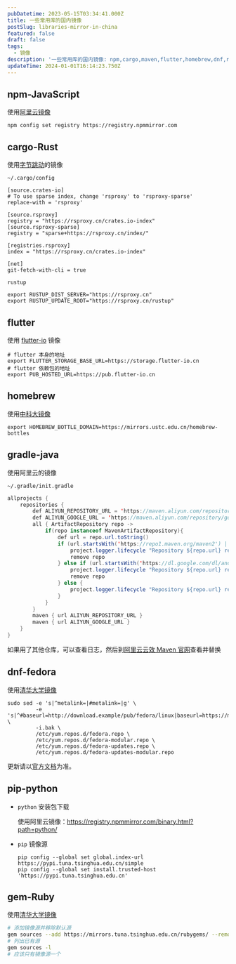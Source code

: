 ```yaml
---
pubDatetime: 2023-05-15T03:34:41.000Z
title: 一些常用库的国内镜像
postSlug: libraries-mirror-in-china
featured: false
draft: false
tags:
  - 镜像
description: '一些常用库的国内镜像: npm,cargo,maven,flutter,homebrew,dnf,ruby,pip'
updateTime: 2024-01-01T16:14:23.750Z
---
```


## npm-JavaScript

使用[阿里云镜像](https://npmmirror.com/)

```shell
npm config set registry https://registry.npmmirror.com
```

## cargo-Rust

使用[字节跳动](http://rsproxy.cn/)的镜像

`~/.cargo/config`

```shell
[source.crates-io]
# To use sparse index, change 'rsproxy' to 'rsproxy-sparse'
replace-with = 'rsproxy'

[source.rsproxy]
registry = "https://rsproxy.cn/crates.io-index"
[source.rsproxy-sparse]
registry = "sparse+https://rsproxy.cn/index/"

[registries.rsproxy]
index = "https://rsproxy.cn/crates.io-index"

[net]
git-fetch-with-cli = true
```

`rustup`

```shell
export RUSTUP_DIST_SERVER="https://rsproxy.cn"
export RUSTUP_UPDATE_ROOT="https://rsproxy.cn/rustup"
```

## flutter

使用 [flutter-io](https://flutter-io.cn/) 镜像

```shell
# flutter 本身的地址
export FLUTTER_STORAGE_BASE_URL=https://storage.flutter-io.cn
# flutter 依赖包的地址
export PUB_HOSTED_URL=https://pub.flutter-io.cn
```

## homebrew

使用[中科大镜像](https://mirrors.ustc.edu.cn/)

```shell
export HOMEBREW_BOTTLE_DOMAIN=https://mirrors.ustc.edu.cn/homebrew-bottles
```

## gradle-java

使用阿里云的镜像

`~/.gradle/init.gradle`

```java
allprojects {
    repositories {
        def ALIYUN_REPOSITORY_URL = 'https://maven.aliyun.com/repository/public'
        def ALIYUN_GOOGLE_URL = 'https://maven.aliyun.com/repository/google'
        all { ArtifactRepository repo ->
            if(repo instanceof MavenArtifactRepository){
                def url = repo.url.toString()
                if (url.startsWith('https://repo1.maven.org/maven2') || url.startsWith('https://jcenter.bintray.com') || url.startsWith('https://repo.maven.apache.org/maven2/')) {
                    project.logger.lifecycle "Repository ${repo.url} replaced by $ALIYUN_REPOSITORY_URL."
                    remove repo
                } else if (url.startsWith('https://dl.google.com/dl/android/maven2') || url.startsWith('https://maven.google.com')) {
                    project.logger.lifecycle "Repository ${repo.url} replaced by $ALIYUN_GOOGLE_URL."
                    remove repo
                } else {
                    project.logger.lifecycle "Repository ${repo.url} replaced by None."
                }
            }
        }
        maven { url ALIYUN_REPOSITORY_URL }
        maven { url ALIYUN_GOOGLE_URL }
    }
}
```

如果用了其他仓库，可以查看日志，然后到[阿里云云效 Maven 官网](https://developer.aliyun.com/mvn/guide)查看并替换

## dnf-fedora

使用[清华大学镜像](https://mirrors.tuna.tsinghua.edu.cn/)

```shell
sudo sed -e 's|^metalink=|#metalink=|g' \
         -e 's|^#baseurl=http://download.example/pub/fedora/linux|baseurl=https://mirrors.tuna.tsinghua.edu.cn/fedora|g' \
         -i.bak \
         /etc/yum.repos.d/fedora.repo \
         /etc/yum.repos.d/fedora-modular.repo \
         /etc/yum.repos.d/fedora-updates.repo \
         /etc/yum.repos.d/fedora-updates-modular.repo
```

更新请以[官方文档](https://mirrors.tuna.tsinghua.edu.cn/help/fedora/)为准。

## pip-python

- `python` 安装包下载

  使用阿里云镜像：<https://registry.npmmirror.com/binary.html?path=python/>

- `pip` 镜像源

  ```shell
  pip config --global set global.index-url https://pypi.tuna.tsinghua.edu.cn/simple
  pip config --global set install.trusted-host 'https://pypi.tuna.tsinghua.edu.cn'
  ```

## gem-Ruby

使用[清华大学镜像](https://mirrors.tuna.tsinghua.edu.cn/help/rubygems/)

```bash
# 添加镜像源并移除默认源
gem sources --add https://mirrors.tuna.tsinghua.edu.cn/rubygems/ --remove https://rubygems.org/
# 列出已有源
gem sources -l
# 应该只有镜像源一个
```
